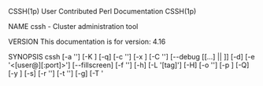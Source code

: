 CSSH(1p)                                                         User Contributed Perl Documentation                                                        CSSH(1p)

NAME
       cssh - Cluster administration tool

VERSION
       This documentation is for version: 4.16

SYNOPSIS
       cssh [-a '<command>'] [-K <seconds>] [-q] [-c '<filename>'] [-x <cols>] [-C '<filename>'] [--debug [[...] || <INTEGER>]] [-d] [-e '<[user@]<host>[:port]>']
       [--fillscreen] [-f '<font>'] [-h] [-L '[tag]'] [-H] [-o '<STRING>'] [-p <port>] [-Q] [-y <rows>] [-s] [-r '<filename>'] [-t '<STRING>'] [-g] [-T '<title>']
       [-u] [-?] [-A] [-l '<username>'] [-v]

RELATED
       Also see the individual man pages for each of these utilities

       ccon - Use 'console' as the communication method
       crsh - Use 'rsh' as the communication method
       csftp - Use 'sftp' as the communication method
       ctel - Use 'telnet' as the communication method

DESCRIPTION
       The command opens an administration console and an xterm to all specified hosts.  Any text typed into the administration console is replicated to all
       windows.  All windows may also be typed into directly.

       This tool is intended for (but not limited to) cluster administration where the same configuration or commands must be run on each node within the cluster.
       Performing these commands all at once via this tool ensures all nodes are kept in sync.

       Connections are opened using ssh which must be correctly installed and configured.

       Extra caution should be taken when editing files as lines may not necessarily be in the same order;  assuming line 5 is the same across all servers and
       modifying that is dangerous.  It's better to search for the specific line to be changed and double-check all terminals are as expected before changes are
       committed.

   Further Notes
       Please also see "KNOWN BUGS".

       •   The dotted line on any sub-menu is a tear-off, i.e. click on it and the sub-menu is turned into its own window.

       •   Unchecking a hostname on the Hosts sub-menu will unplug the host from the cluster control window, so any text typed into the console is not sent to that
           host.  Re-selecting it will plug it back in.

       •   If your window manager menu bars are obscured by terminal windows see the "screen_reserve_XXXXX" options in the $HOME/.clusterssh/config file (see
           "FILES").

       •   If the terminals overlap too much see the "terminal_reserve_XXXXX" options in the $HOME/.clusterssh/config file (see "FILES").

       •   When using ClusterSSH on a large number of systems to connect to a single system using an SSH utility (e.g. you issue a command to to copy a file using
           scp from the remote computers to a single host) and when these connections require authentication (i.e. you are going to authenticate with a password),
           the sshd daemon at that location may refuse connections after the number "MaxStartups" limit in sshd_config is exceeded.  (If this value is not set, it
           defaults to 10).  This is expected behavior; sshd uses this mechanism to prevent DoS attacks from unauthenticated sources.  Please tune sshd_config and
           reload the SSH daemon, or consider using the ~/.ssh/authorized_keys mechanism for authentication if you encounter this problem.

       •   If client windows fail to open, try running:

           "cssh -e {single host name}"

           This will test the mechanisms used to open windows to hosts.  This could be due to either the "-xrm" terminal option which enables "AllowSendEvents"
           (some terminals do not require this option, other terminals have another method for enabling it - see your terminal documentation) or the configuration
           of "ssh".

OPTIONS
       Some of these options may also be defined within the configuration file.  Default options are shown as appropriate.

       --action '<command>', -a '<command>'
           Run the command in each session, e.g. "-a 'vi /etc/hosts'" to drop straight into a vi session.

       --autoclose <seconds>, -K <seconds>
           Number of seconds to wait before closing finished terminal windows.

       --autoquit, -q
           Toggle automatically quitting after the last client window has closed (overriding the config file).

       --cluster-file '<filename>', -c '<filename>'
           Use supplied file as additional cluster file (see also "FILES").

       --cols <cols>, -x <cols>
           Number of columns

       --config-file '<filename>', -C '<filename>'
           Use supplied file as additional configuration file (see also "FILES").

       --debug [[...] || <INTEGER>]
           Enable debugging.  Either a level can be provided or the option can be repeated multiple times.  Maximum level is 9.

       --dump-config, -d
           Dump the current configuration in the same format used by the $HOME/.clusterssh/config file.

       --evaluate '<[user@]<host>[:port]>', -e '<[user@]<host>[:port]>'
           Display and evaluate the terminal and connection arguments to display any potential errors.  The <hostname> is required to aid the evaluation.

       --fillscreen
           Resize terminal windows to fill the whole available screen

       --font '<font>', -f '<font>'
           Specify the font to use in the terminal windows. Use standard X font notation such as "5x8".

       --help, -h
           Show basic help text and exit

       --list '[tag]', -L '[tag]'
           List available cluster tags. Tag is optional.  If a tag is provided then hosts for that tag are listed.  NOTE: format of output changes when using
           "--quiet" or "-Q" option.

       --man, -H
           Show full help text (the man page) and exit

       --options '<STRING>', -o '<STRING>'
           Specify arguments to be passed to ssh when making the connection.  NOTE: options for ssh should normally be put into the ssh configuration file; see
           "ssh_config" and $HOME/.ssh/config for more details.

           Default: -x -o ConnectTimeout=10

       --port <port>, -p <port>
           Specify an alternate port for connections.

       --quiet, -Q
           Do not output extra text when using some options

       --rows <rows>, -y <rows>
           Number of rows

       --show-history, -s
           Show history within console window.

       --tag-file '<filename>', -r '<filename>'
           Use supplied file as additional tag file (see also "FILES")

       --term-args '<STRING>', -t '<STRING>'
           Specify arguments to be passed to terminals being used.

       --tile, -g
           Toggle window tiling (overriding the config file).

       --title '<title>', -T '<title>'
           Specify the initial part of the title used in the console and client windows.

       --unique-servers, -u
           Toggle connecting to each host only once when a hostname has been specified multiple times.

       --usage, -?
           Show synopsis and exit

       --use-all-a-records, -A
           If a hostname resolves to multiple IP addresses, toggle whether or not to connect to all of them, or just the first one (see also config file entry).

       --username '<username>', -l '<username>'
           Specify the default username to use for connections (if different from the currently logged in user).  NOTE: will be overridden by <user>@<host>.

       --version, -v
           Show version information and exit

ARGUMENTS
       The following arguments are supported:

       [user@]<hostname>[:port] ...
           Open an xterm to the given hostname and connect to the administration console.  The optional port number can be used if the server is not listening on
           the standard port.

       <tag> ...
           Open a series of xterms defined by <tag> in one of the supplementary configuration files (see "FILES").

           Note: specifying a username on a cluster tag will override any usernames defined in the cluster.

KEY SHORTCUTS
       The following key shortcuts are available within the console window, and all of them may be changed via the configuration files.

       Control-Shift-plus
           Open the 'Add Host(s) or Cluster(s)' dialogue box.  Multiple host or cluster names can be entered, separated by spaces.

       Alt-n
           Paste in the hostname part of the specific connection string to each client, minus any username or port, e.g.

           "scp /etc/hosts server:files/<Alt-n>.hosts"

           would replace the <Alt-n> with the client's name in each window.

       Alt-l
           Paste in the hostname of the server cssh is being run on

       Alt-q
           Quit the program and close all connections and windows.

       Alt-r
           Retile all the client windows.

       Alt-u
           Paste in the username for the connection

       Alt-1
       Alt-2
       Alt-3
       Alt-4
           Run the matching user defined macro on the server and send the output to the client

EXAMPLES
       Open up a session to 3 servers
           $ cssh server1 server2 server3

       Open up a session to a cluster of servers identified by the tag 'farm1' and give the controlling window a specific title, where the tag is defined in one of
       the default configuration files
           $ cssh -T 'Web Farm Cluster 1' farm1

       Connect to different servers using different login names.  NOTE: this can also be achieved by setting up appropriate options in the configuration files.  Do
       not close the console when the last terminal exits.
           $ cssh user1@server1 admin@server2

       Open up a cluster defined in a non-default configuration file
           $ cssh -c $HOME/cssh.extra_clusters db_cluster

       Override the configured/default port to use 2022 instead
           $ cssh -p 2022 server1 server2

FILES
       /etc/clusters, $HOME/.clusterssh/clusters
           These files contain a list of tags to server names mappings.  When any name is used on the command line it is checked to see if it is a tag.  If it is a
           tag, then the tag is replaced with the list of servers.  The format is as follows:

           <tag> [user@]<server>[:port] [user@]<server>[:port] [...]

           e.g.

               # List of servers in live
               live admin1@server1 admin2@server2:2022 server3 server4

           All comments (marked by a #) and blank lines are ignored.  Tags may be nested, but be aware of using recursive tags as they are not checked for.

           Servers can be defined using expansion macros:

           "webservers websvr{a,b,c}"

           would be expanded to

           "webservers websvra websvrb websvrc"

           and

           "webservers websvr{6..9}"

           would be expanded to

           "webservers websvr6 websvr7 websvr8 websvr9"

           Extra cluster files may also be specified either as an option on the command line (see "cluster-file") or in the user's $HOME/.clusterssh/config file
           (see "extra_cluster_file" configuration option).

           NOTE: the last tag read overwrites any pre-existing tag of that name.

           NOTE: there is a special cluster tag called "default" - any tags or hosts included within this tag will be automatically opened if nothing is specified
           on the command line.

       /etc/tags, $HOME/.clusterssh/tags
           Very similar to clusters files but the definition is reversed.  The format is:

           <host> <tag> [...]

           This allows one host to be specified as a member of a number of tags.  This format can be clearer than using clusters files.

           Extra tag files may be specified either as an option (see "tag-file") or within the user's $HOME/.clusterssh/config file (see "extra_tag_file"
           configuration option).

           NOTE: All tags are added together

       /etc/csshrc & $HOME/.clusterssh/config
           This file contains configuration overrides - the defaults are as marked.  Default options are overwritten first by the global file, and then by the user
           file.

           NOTE: values for entries do not need to be quoted unless it is required for passing arguments, e.g.

           "terminal_allow_send_events="-xrm '*.VT100.allowSendEvents:true'""

           should be written as

           "terminal_allow_send_events=-xrm '*.VT100.allowSendEvents:true'"

           auto_close = 5
               Close terminal window after this many seconds.  If set to 0 will instead wait on input from the user in each window before closing. See also
               --autoclose and --no-autoclose

           auto_quit = 1
               Automatically quit after the last client window closes.  Set to 0 to disable.  See also --autoquit

           auto_wm_decoration_offsets = no
               Enable or disable alternative algorithm for calculating terminal positioning.

           command_pre =
           command_post =
               Add extra commands around the communication method.  For example:

               command_pre= . $HOME/virtualenvs/default/bin/active ; command_post= | ct

               would allow for using Python virtual envronments and then piping all shell output through "chromaterm" for syntax highlighting.  Note: you must use
               appropriate command separators/terminators to keep the meaning of the command pipline (such as ";" and "|" between commands).

               These are not put through macro parsing.

           comms = ssh
               Sets the default communication method (initially taken from the name of the program, but can be overridden here).

           console_position = <null>
               Set the initial position of the console - if empty then let the window manager decide.  Format is '+<x>+<y>', i.e. '+0+0' is top left hand corner of
               the screen, '+0-70' is bottom left hand side of screen (more or less).

           external_command_mode = 0600
               File mode bits for the external_command_pipe.

           external_command_pipe = <null>
               Define the full path to an external command pipe that can be written to for controlling some aspects of ClusterSSH, such as opening sessions to more
               clusters.

               Commands:

               "open <tag|hostname>" - open new sessions to provided tag or hostname

               "retile" - force window retiling

               e.g.: "echo 'open localhost'" /path/to/external_command_pipe >>

           external_cluster_command = <null>
               Define the full path to an external command that can be used to resolve tags to host names.  This command can be written in any language.  The script
               must accept a list of tags to resolve and output a list of hosts (space separated on a single line).  Any tags that cannot be resolved should be
               returned unchanged.

               A non-0 exit code will be counted as an error, a warning will be printed and output ignored.

               If the external command is given a "-L" option it should output a list of tags (space separated on a single line) it can resolve

           extra_cluster_file = <null>
               Define an extra cluster file in the format of /etc/clusters.  Multiple files can be specified, separated by commas.  Both ~ and $HOME are acceptable
               as a reference to the user's home directory, e.g.

               "extra_cluster_file = ~/clusters, $HOME/clus"

           extra_tag_file = <null>
               Define an extra tag file in the format of /etc/tags.  Multiple files can be specified, separated by commas.  Both ~ and $HOME are acceptable as a
               reference to the user's home directory, e.g.

               "extra_tag_file = ~/tags, $HOME/tags"

           key_addhost = Control-Shift-plus
               Default key sequence to open AddHost menu.  See "KEY SHORTCUTS" for more information.

           hide_menu = 0
               If set to 1, hide the menu bar (File, Hosts, Send, Help) in the console.

           key_clientname = Alt-n
               Default key sequence to send cssh client names to client.  See "KEY SHORTCUTS" for more information.

           key_localname = Alt-l
               Default key sequence to send hostname of local server to client.  See "KEY SHORTCUTS" for more information.

           key_paste = Control-v
               Default key sequence to paste text into the console window.  See "KEY SHORTCUTS" for more information.

           key_quit = Control-q
               Default key sequence to quit the program (will terminate all open windows).  See "KEY SHORTCUTS" for more information.

           key_retilehosts = Alt-r
               Default key sequence to retile host windows.  See "KEY SHORTCUTS" for more information.

           key_username = Alt-u
               Default key sequence to send username to client.  See "KEY SHORTCUTS" for more information.

           key_user_1 = Alt-1
           key_user_2 = Alt-2
           key_user_3 = Alt-3
           key_user_4 = Alt-4
               Default key sequence to send user defined macros to client.  If the matching macro_user_1 macro is undefined, the sequence is passed straight to the
               terminal.  See "KEY SHORTCUTS" for more information.

           macro_servername = %s
           macro_hostname = %h
           macro_username = %u
           macro_newline = %n
           macro_version = %v
           macro_user_1 = %1
           macro_user_2 = %2
           macro_user_3 = %3
           macro_user_4 = %4
               Change the replacement macro used when either using a 'Send' menu item, or when pasting text into the main console.

           macro_user_1_command =
           macro_user_2_command =
           macro_user_3_command =
           macro_user_4_command =
               User defined macros - the macro is run through the shell on the server and the output is sent to the client.  For example,

               "macro_user_1_command=echo echo macro_user_1"

                           would send the text C<echo macro_user_1> into the terminal session.

               "macro_user_1_command=env | grep CSSH"

                           would send the CSSH environment variables to the client.

               The following environment variables are set in the shell of the macro process

               "CSSH_SERVERNAME"
               "CSSH_HOSTNAME"
               "CSSH_USERNAME"
               "CSSH_CONNECTION_STRING"
               "CSSH_CONNECTION_PORT"
               "CSSH_VERSION"
           macros_enabled = yes
               Enable or disable macro replacement.  Note: this affects all the "macro_*" variables above.

           max_addhost_menu_cluster_items = 6
               Maximum number of entries in the 'Add Host' menu cluster list before scrollbars are used

           max_host_menu_items = 30
               Maximum number of hosts to put into the host menu before starting a new column

           menu_host_autotearoff = 0
           menu_send_autotearoff = 0
               When set to non-0 will automatically tear-off the host or send menu at program start

           mouse_paste = Button-2 (middle mouse button)
               Default key sequence to paste text into the console window using the mouse.  See "KEY SHORTCUTS" for more information.

           rsh = /path/to/rsh
           ssh = /path/to/ssh
           telnet = /path/to/telnet
               Set the path to the specific binary to use for the communication method, else uses the first match found in $PATH

           rsh_args = <blank>
           ssh_args = "-x -o ConnectTimeout=10"
           telnet_args = <blank>
               Sets any arguments to be used with the communication method (defaults to ssh arguments).

               NOTE: The given defaults are based on OpenSSH, not commercial ssh software.

               NOTE: Any "generic" change to the method (e.g., specifying the ssh port to use) should be done in the medium's own config file (see "ssh_config" and
               $HOME/.ssh/config).

           screen_reserve_top = 0
           screen_reserve_bottom = 60
           screen_reserve_left = 0
           screen_reserve_right = 0
               Number of pixels from the screen's side to reserve when calculating screen geometry for tiling.  Setting this to something like 50 will help keep
               cssh from positioning windows over your window manager's menu bar if it draws one at that side of the screen.

           terminal = /path/to/xterm
               Path to the X-Windows terminal used for the client.

           terminal_args = <blank>
               Arguments to use when opening terminal windows.  Otherwise takes defaults from $HOME/.Xdefaults or $HOME/.Xresources file.

           terminal_chdir = 0
               When non-0, set the working directory for each terminal as per 'terminal_chdir_path'

           terminal_chdir_path = $HOME/.clusterssh/work/%s
               Path to use as working directory for each terminal when 'terminal_chdir' is enabled.  The path provided is passed through the macro parser (see the
               section above on 'macros_enabled'.

           terminal_font = 6x13
               Font to use in the terminal windows.  Use standard X font notation.

           terminal_reserve_top = 5
           terminal_reserve_bottom = 0
           terminal_reserve_left = 5
           terminal_reserve_right = 0
               Number of pixels from the terminal's side to reserve when calculating screen geometry for tiling.  Setting these will help keep cssh from positioning
               windows over your scroll and title bars or otherwise overlapping the windows too much.

           terminal_colorize = 1
               If set to 1 (the default), then "-bg" and "-fg" arguments will be added to the terminal invocation command-line.  The terminal will be colored in a
               pseudo-random way based on the host name; while the color of a terminal is not easily predicted, it will always be the same color for a given host
               name.  After a while, you will recognize hosts by their characteristic terminal color.

           terminal_bg_style = dark
               If set to "dark", the terminal background will be set to black and the foreground to the pseudo-random color.  If set to "light", then the foreground
               will be black and the background the pseudo-random color.  If terminal_colorize is "zero", then this option has no effect.

           terminal_size = 80x24
               Initial size of terminals to use. NOTE: the number of lines (24) will be decreased when resizing terminals for tiling, not the number of characters
               (80).

           terminal_title_opt = -T
               Option used with "terminal" to set the title of the window

           terminal_allow_send_events = -xrm '*.VT100.allowSendEvents:true'
               Option required by the terminal to allow XSendEvents to be received

           title = cssh
               Title of windows to use for both the console and terminals.

           unmap_on_redraw = no
               Tell Tk to use the UnmapWindow request before redrawing terminal windows.  This defaults to "no" as it causes some problems with the FVWM window
               manager.  If you are experiencing problems with redraws, you can set it to "yes" to allow the window to be unmapped before it is repositioned.

           use_all_a_records = 0
               If a hostname resolves to multiple IP addresses, set to 1 to connect to all of them, not just the first one found.  See also "--use-all-a-records"}

           use_hotkeys = 1
               Setting to 0 will disable all hotkeys.

           use_natural_sort = 0
               Windows will normally sort in alphabetical order, i.e.: host1, host11, host2.  Setting to this 1 will change the sort order, i.e.: host1, host2,
               host11. NOTE: You must have the perl module Sort::Naturally installed.

           user = $LOGNAME
               Sets the default user for running commands on clients.

           window_tiling = 1
               Perform window tiling (set to 0 to disable)

           window_tiling_direction = right
               Direction to tile windows, where "right" means starting top left and moving right and then down, and anything else means starting bottom right and
               moving left and then up

           NOTE: The key shortcut modifiers must be in the form "Control", "Alt" or "Shift", e.g. with the first letter capitalised and the rest lower case.  Keys
           may also be disabled individually by setting to the word "null".

       $HOME/.clusterssh/send_menu
           This (optional) file contains items to populate the send menu.  The default entry could be written as:

             <send_menu>
               <menu title="Use Macros">
                   <toggle/>
                   <accelerator>ALT-p</accelerator>
               </menu>
               <menu title="Remote Hostname">
                   <command>%s</command>
                   <accelerator>ALT-n</accelerator>
               </menu>
               <menu title="Local Hostname">
                   <command>%s</command>
                   <accelerator>ALT-l</accelerator>
               </menu>
               <menu title="Username">
                   <command>%u</command>
                   <accelerator>ALT-u</accelerator>
               </menu>
               <menu title="Test Text">
                   <command>echo "ClusterSSH Version: %v%n</command>
               </menu>
             </send_menu>

           Submenus can also be specified as follows:

             <send_menu>
               <menu title="Default Entries">
                 <detach>yes</detach>
                 <menu title="Hostname">
                     <command>%s</command>
                     <accelerator>ALT-n</accelerator>
                 </menu>
               </menu>
             </send_menu>

           Caveats:

           There is currently no strict format checking of this file.
           The format of the file may change in the future
           If the file exists, the default entry (Hostname) is not added

           The following replacement macros are available (note: these can be changed in the configuration file):

           %s  Hostname part of the specific connection string to each client, minus any username or port

           %u  Username part of the connection string to each client

           %h  Hostname of server where cssh is being run from

           %n  "RETURN" code

           NOTE: requires XML::Simple to be installed

KNOWN BUGS
       If you have any ideas about how to fix the below bugs, please get in touch and/or provide a patch.

       •   Swapping virtual desktops can cause a redraw of all the terminal windows.  This is due to a lack of distinction within Tk between switching desktops and
           minimising/maximising windows.  Until Tk can tell the difference between the two events, there is no fix (apart from rewriting everything directly in X).

TROUBLESHOOTING
       If you have issues running cssh, first try:

       "cssh -e [user@]<hostname>[:port]"

       This performs two tests to confirm cssh is able to work properly with the settings provided within the $HOME/.clusterssh/config file (or internal defaults).

       1.  Test the terminal window works with the options provided

       2.  Test ssh works to a host with the configured arguments

       Configuration options to watch for in ssh are:

       •   SSH doesn't understand "-o ConnectTimeout=10" - remove the option from the $HOME/.clusterssh/config file

       •   OpenSSH-3.8 using untrusted ssh tunnels - use "-Y" instead of "-X" or use "ForwardX11Trusted yes" in $HOME/.ssh/ssh_config (if you change the default ssh
           options from "-x" to "-X")

SUPPORT AND REPORTING BUGS
       A web site for comments, requests, bug reports and bug fixes/patches is available at: <https://github.com/duncs/clusterssh>

       If you require support, please run the following commands and create an issue via: <https://github.com/duncs/clusterssh/issues>

       "perl -V"

       "perl -MTk -e 'print $Tk::VERSION,$/'"

       "perl -MX11::Protocol -e 'print $X11::Protocol::VERSION,$/'"

       "cat /etc/csshrc $HOME/.clusterssh/config"

       Using the debug option (--debug) will turn on debugging output.  Repeat the option to increase the amount of debug.  However, if possible please only use
       this option with one host at a time, e.g. "cssh --debug <host>" due to the amount of output produced (in both main and child windows).

SEE ALSO
       <https://github.com/duncs/clusterssh/wiki/>, "ssh", Tk::overview, X11::Protocol, "perl"

AUTHOR
       Duncan Ferguson, "<duncan_j_ferguson at yahoo.co.uk>"

LICENSE AND COPYRIGHT
       Copyright 1999-2018 Duncan Ferguson.

       This program is free software; you can redistribute it and/or modify it under the terms of either: the GNU General Public License as published by the Free
       Software Foundation; or the Artistic License.

       See http://dev.perl.org/licenses/ for more information.

perl v5.30.3                                                                 2020-06-23                                                                     CSSH(1p)
